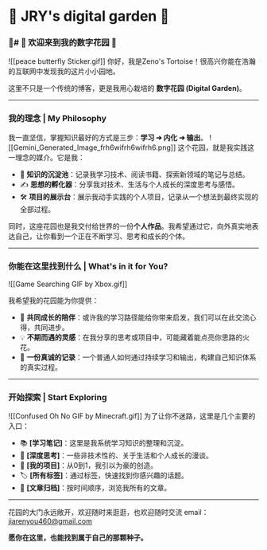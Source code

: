 
# 🌱 JRY's digital garden 🚀

### 🌟# 🌱 欢迎来到我的数字花园 🌱

![[peace butterfly Sticker.gif]]
你好，我是Zeno's Tortoise！很高兴你能在浩瀚的互联网中发现我的这片小小园地。

这里不只是一个传统的博客，更是我用心栽培的 **数字花园 (Digital Garden)**。

---

### 我的理念 | My Philosophy

我一直坚信，掌握知识最好的方式是三步：**学习 ➔ 内化 ➔ 输出**。
![[Gemini_Generated_Image_frh6wifrh6wifrh6.png]]
这个花园，就是我实践这一理念的媒介。它是我：
* 🧠 **知识的沉淀池**：记录我学习技术、阅读书籍、探索新领域的笔记与总结。
* ✍️ **思想的孵化器**：分享我对技术、生活与个人成长的深度思考与感悟。
* 🛠️ **项目的展示台**：展示我动手实践的个人项目，记录从一个想法到最终实现的全部过程。

同时，这座花园也是我交付给世界的一份**个人作品**。我希望通过它，向外真实地表达自己，让你看到一个正在不断学习、思考和成长的个体。

---

### 你能在这里找到什么 | What's in it for You?
![[Game Searching GIF by Xbox.gif]]

我希望我的花园能为你提供：
* 🌱 **共同成长的陪伴**：或许我的学习路径能给你带来启发，我们可以在此交流心得，共同进步。
* 💡 **不期而遇的灵感**：在我分享的思考或项目中，可能藏着能点亮你思路的火花。
* 🧭 **一份真诚的记录**：一个普通人如何通过持续学习和输出，构建自己知识体系的真实过程。

---

### 开始探索 | Start Exploring

![[Confused Oh No GIF by Minecraft.gif]]
为了让你不迷路，这里是几个主要的入口：

* 📚 **[学习笔记]**：这里是我系统学习知识的整理和沉淀。
* 🤔 **[深度思考]**：一些非技术性的、关于生活和个人成长的漫谈。
* 🚀 **[我的项目]**：从0到1，我引以为豪的创造。
* 🏷️ **[所有标签]**：通过标签，快速找到你感兴趣的话题。
* 📅 **[文章归档]**：按时间顺序，浏览我所有的文章。

---

花园的大门永远敞开，欢迎随时来逛逛，也欢迎随时交流
email：jiarenyou460@gmail.com

**愿你在这里，也能找到属于自己的那颗种子。**
